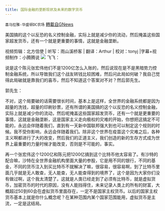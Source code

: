 ```yaml
---
title: 国际金融的垄断现状及未来的数字货币
---
```

`喜马拉雅-华盛顿DC农场` [轉載自GNews](https://gnews.org/zh-hans/1550661/)

美国搞的这个以反恐的名义控制金融，实际上就是减少你的流动，然后掩盖这些国家超发货币，还有一个就是更重要的事情，这就是金融垄断。

视频剪辑：北方信使 | 听写：雨山溪桥客 | 翻译：Arthur | 校对：tonyj |字幕+视频制作：小腾腾说
![](https://assets.gnews.org/wp-content/uploads/2021/09/Screen-Shot-2021-09-14-at-6.44.59-PM.png)
飞飞：

说是这个陈元张宏伟他们不是1200亿怎么入账的，然后说现在是不是黑暗势力控制金融系统，所以导致我们这个战友转钱比较困难，然后问此局如何破？我自己觉得此局破就是靠我们的喜币，然后不知道这个答案对不对？然后郭先生。

郭先生：

不对，这个局要破的话需要很长时间，基本上是这样，全世界的金融系统都是因为超量的洗钱，超量的印刷钞票，还有所谓的美国搞的这个以反恐的名义控制金融，实际上就是减少你的流动，然后呢掩盖这些国家超发货币，还有一个就是更重要的事情，这就是金融垄断，这是国家主义走向极权的灾难的开始，你想把这搞定不可能的，永远会伴随着我们，直到有一天新中国联邦强大到也可以制定这个规则的时候。我不受你影响，永远会伴随着我们。除非这个世界在疫苗这个灾难之后，各种主义啊都进行了大的改变，然后我们的正道主义，我们创造的新的生存方式成为世界上最重要的力量时候才能改变，否则是不可能的，事实。

再一个张宏伟这个1200亿和陈元把1200亿搞到这个比特币他太容易了。有沙特的配合嘛，沙特在全世界金融机构里面大量的参股，它是用不同的银行，不同的基金，不同的货币注入到买比特币不就解决了嘛，很容易，很容易啊，到了比特币里面几乎就是无人敢查，无人能查，无人能查得到的境界了，这个是因为大家你们没有做过啊，这个我太清楚了。这就是人类已经走到了必须有比特币，就是虚拟货币，加密货币的时代的原因，没有人能挡得住，未来记录人类上的所有的财富，大概超过50到60会在虚拟货币里面存在，一定不是国家主权货币。以后的国家主权货币基本上就是你什么概念呢？在某种范围内某个国家范围能用，虚拟货币是主流，一定是这结局。
